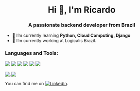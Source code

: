 <h1 align="center">Hi 👋, I'm Ricardo</h1>
<h3 align="center">A passionate backend developer from Brazil</h3>

- 🌱 I’m currently learning **Python, Cloud Computing, Django**
- 🔭 I’m currently working at Logicalis Brazil.


<h3 align="left">Languages and Tools:</h3>

![](https://img.shields.io/badge/OS-Linux-informational?style=flat&logo=linux&logoColor=white&color=blue)
![](https://img.shields.io/badge/Editor-VisualStudioCode-informational?style=flat&logo=intellij-idea&logoColor=white&color=blue)
![](https://img.shields.io/badge/Code-Python-informational?style=flat&logo=java&logoColor=white&color=blue)
![](https://img.shields.io/badge/Shell-Bash-informational?style=flat&logo=gnu-bash&logoColor=white&color=blue)
![](https://img.shields.io/badge/Tools-MySql-informational?style=flat&logo=postgresql&logoColor=white&color=blue)
![](https://img.shields.io/badge/Tools-Postman-informational?style=flat&logo=postman&logoColor=white&color=blue)


<a href="https://github.com/RicardoGoncal">
  <img align="center" src="https://github-readme-stats.vercel.app/api?username=RicardoGoncal&show_icons=true&theme=dracula&hide=prs&count_private=true" />
</a>
<a href="https://github.com/RicardoGoncal">
  <img align="center" src="https://github-readme-stats.vercel.app/api/top-langs/?username=RicardoGoncal&layout=compact&theme=dracula" />
</a>
<br>

You can find me on [![LinkedIn][2.2]][1].

<!-- Icon -->
[2.2]: https://raw.githubusercontent.com/MartinHeinz/MartinHeinz/master/linkedin-3-16.png (LinkedIn)

<!-- Link to your social media accounts -->
[1]: https://www.linkedin.com/in/ricardo-gonçalves-427159155
 
